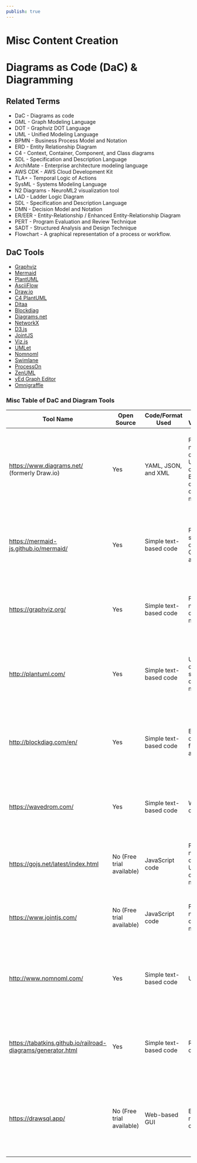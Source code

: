 ```yaml
---
publish: true
---
```

# Misc Content Creation

# Diagrams as Code (DaC) & Diagramming

## Related Terms

- DaC - Diagrams as code
- GML - Graph Modeling Language
- DOT - Graphviz DOT Language
- UML - Unified Modeling Language
- BPMN - Business Process Model and Notation
- ERD - Entity Relationship Diagram
- C4 - Context, Container, Component, and Class diagrams
- SDL - Specification and Description Language
- ArchiMate - Enterprise architecture modeling language
- AWS CDK - AWS Cloud Development Kit
- TLA+ - Temporal Logic of Actions
- SysML - Systems Modeling Language
- N2 Diagrams - NeuroML2 visualization tool
- LAD - Ladder Logic Diagram
- SDL - Specification and Description Language
- DMN - Decision Model and Notation
- ER/EER - Entity-Relationship / Enhanced Entity-Relationship Diagram
- PERT - Program Evaluation and Review Technique
- SADT - Structured Analysis and Design Technique
- Flowchart - A graphical representation of a process or workflow.

## DaC Tools

- [Graphviz](https://graphviz.org/)
- [Mermaid](https://mermaid-js.github.io/mermaid/#/)
- [PlantUML](https://plantuml.com/)
- [AsciiFlow](https://asciiflow.com/)
- [Draw.io](https://www.diagrams.net/)
- [C4 PlantUML](https://github.com/plantuml-stdlib/C4-PlantUML)
- [Ditaa](https://ditaa.sourceforge.io/)
- [Blockdiag](http://blockdiag.com/)
- [Diagrams.net](https://www.diagrams.net/)
- [NetworkX](https://networkx.github.io/)
- [D3.js](https://d3js.org/)
- [JointJS](https://www.jointjs.com/)
- [Viz.js](https://github.com/mdaines/viz.js)
- [UMLet](https://www.umlet.com/)
- [Nomnoml](https://nomnoml.com/)
- [Swimlane](https://swimlanes.io/)
- [ProcessOn](https://www.processon.com/)
- [ZenUML](https://app.zenuml.com/)
- [yEd Graph Editor](https://www.yworks.com/products/yed)
- [Omnigraffle](https://www.omnigroup.com/omnigraffle)

### Misc Table of DaC and Diagram Tools

| Tool Name | Open Source | Code/Format Used | Types of Visualizations | Other Features | Pricing Options | Hosting Options |
| --- | --- | --- | --- | --- | --- | --- |
| https://www.diagrams.net/ (formerly Draw.io) | Yes | YAML, JSON, and XML | Flowcharts, network diagrams, UML diagrams, BPMN diagrams, ER diagrams, and more | Offers a variety of templates and shapes, and allows for real-time collaboration. Supports integrations with other tools. | Free | Online/cloud |
| https://mermaid-js.github.io/mermaid/ | Yes | Simple text-based code | Flowcharts, sequence diagrams, Gantt charts, and more | Offers a simple syntax for building diagrams, and supports a variety of output formats. | Free | Self-hosted or online/cloud |
| https://graphviz.org/ | Yes | Simple text-based code | Flowcharts, network diagrams, and more | Offers a wide range of layout algorithms, and supports a variety of output formats. | Free | Self-hosted or desktop |
| http://plantuml.com/ | Yes | Simple text-based code | UML diagrams, sequence diagrams, and more | Offers a simple syntax for building diagrams, and supports a variety of output formats. | Free | Self-hosted or desktop |
| http://blockdiag.com/en/ | Yes | Simple text-based code | Block diagrams, flowcharts, and more | Offers a simple syntax for building diagrams, and supports a variety of output formats. | Free | Self-hosted or desktop |
| https://wavedrom.com/ | Yes | Simple text-based code | Waveform diagrams | Offers a simple syntax for building diagrams, and supports real-time collaboration. | Free | Self-hosted or online/cloud |
| https://gojs.net/latest/index.html | No (Free trial available) | JavaScript code | Flowcharts, network diagrams, UML diagrams, and more | Offers a wide range of templates and shapes, and supports real-time collaboration. | Paid | Online/cloud |
| https://www.jointjs.com/ | No (Free trial available) | JavaScript code | Flowcharts, network diagrams, and more | Offers a wide range of templates and shapes, and supports real-time collaboration. | Paid | Online/cloud |
| http://www.nomnoml.com/ | Yes | Simple text-based code | UML diagrams | Offers a simple syntax for building diagrams, and supports a variety of output formats. | Free | Self-hosted or online/cloud |
| https://tabatkins.github.io/railroad-diagrams/generator.html | Yes | Simple text-based code | Railroad diagrams | Offers a simple syntax for building diagrams, and supports a variety of output formats. | Free | Self-hosted or online/cloud |
| https://drawsql.app/ | No (Free trial available) | Web-based GUI | Entity relationship diagrams | Offers a simple drag-and-drop interface for building diagrams, and supports a variety of database engines. | Paid | Online/cloud |